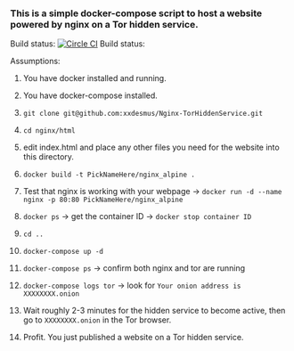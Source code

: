 ### This is a simple docker-compose script to host a website powered by nginx on a Tor hidden service.

Build status: [![Circle CI](https://circleci.com/gh/xxdesmus/Nginx-TorHiddenService.svg?style=svg)](https://circleci.com/gh/xxdesmus/Nginx-TorHiddenService)
Build status: 

Assumptions:
1. You have docker installed and running.
2. You have docker-compose installed.

1. ```git clone git@github.com:xxdesmus/Nginx-TorHiddenService.git```
2. ```cd nginx/html```
3. edit index.html and place any other files you need for the website into this directory.
4. ```docker build -t PickNameHere/nginx_alpine .```
5. Test that nginx is working with your webpage -> ```docker run -d --name nginx -p 80:80 PickNameHere/nginx_alpine```
6. ```docker ps``` -> get the container ID -> ```docker stop container ID```
7. ```cd ..```
8. ```docker-compose up -d```
9. ```docker-compose ps``` -> confirm both nginx and tor are running
10. ```docker-compose logs tor``` -> look for ```Your onion address is XXXXXXXX.onion```
11. Wait roughly 2-3 minutes for the hidden service to become active, then go to ```XXXXXXXX.onion``` in the Tor browser.
12. Profit. You just published a website on a Tor hidden service.
